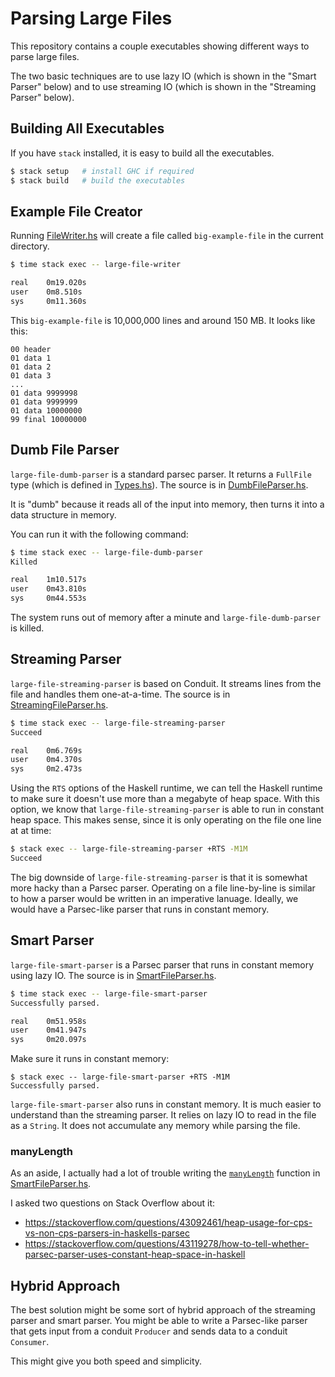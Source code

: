 
Parsing Large Files
====================

This repository contains a couple executables showing different ways to parse
large files.

The two basic techniques are to use lazy IO (which is shown in the "Smart
Parser" below) and to use streaming IO (which is shown in the "Streaming
Parser" below).

## Building All Executables

If you have `stack` installed, it is easy to build all the executables.

```sh
$ stack setup   # install GHC if required
$ stack build   # build the executables
```

## Example File Creator

Running [FileWriter.hs](app/FileWriter.hs) will create a file called
`big-example-file` in the current directory.

```sh
$ time stack exec -- large-file-writer

real    0m19.020s
user    0m8.510s
sys     0m11.360s
```

This `big-example-file` is 10,000,000 lines and around 150 MB.  It looks like
this:

```
00 header
01 data 1
01 data 2
01 data 3
...
01 data 9999998
01 data 9999999
01 data 10000000
99 final 10000000
```

## Dumb File Parser

`large-file-dumb-parser` is a standard parsec parser.  It returns a `FullFile`
type (which is defined in [Types.hs](src/Types.hs)).  The source is in
[DumbFileParser.hs](app/DumbFileParser.hs).

It is "dumb" because it reads all of the input into memory, then turns it into
a data structure in memory.

You can run it with the following command:

```sh
$ time stack exec -- large-file-dumb-parser
Killed

real    1m10.517s
user    0m43.810s
sys     0m44.553s
```

The system runs out of memory after a minute and `large-file-dumb-parser` is
killed.

## Streaming Parser

`large-file-streaming-parser` is based on Conduit.  It streams lines from the
file and handles them one-at-a-time.  The source is in
[StreamingFileParser.hs](app/StreamingFileParser.hs).

```sh
$ time stack exec -- large-file-streaming-parser
Succeed

real    0m6.769s
user    0m4.370s
sys     0m2.473s
```

Using the `RTS` options of the Haskell runtime,  we can tell the Haskell
runtime to make sure it doesn't use more than a megabyte of heap space.  With
this option, we know that `large-file-streaming-parser` is able to run in
constant heap space.  This makes sense, since it is only operating on the file
one line at at time:

```sh
$ stack exec -- large-file-streaming-parser +RTS -M1M
Succeed
```

The big downside of `large-file-streaming-parser` is that it is somewhat more
hacky than a Parsec parser.  Operating on a file line-by-line is similar to how
a parser would be written in an imperative lanuage.  Ideally, we would have a
Parsec-like parser that runs in constant memory.

## Smart Parser

`large-file-smart-parser` is a Parsec parser that runs in constant memory using
lazy IO.  The source is in [SmartFileParser.hs](app/SmartFileParser.hs).

```sh
$ time stack exec -- large-file-smart-parser
Successfully parsed.

real    0m51.958s
user    0m41.947s
sys     0m20.097s
```

Make sure it runs in constant memory:

```
$ stack exec -- large-file-smart-parser +RTS -M1M
Successfully parsed.
```

`large-file-smart-parser` also runs in constant memory.  It is much easier to
understand than the streaming parser.  It relies on lazy IO to read in the file
as a `String`.  It does not accumulate any memory while parsing the file.

### manyLength

As an aside, I actually had a lot of trouble writing the
[`manyLength`](https://github.com/cdepillabout/large-file-parser-ng/blob/abdb4b40b93b62835fc1e547dce9e46ada8c1901/app/SmartFileParser.hs#L26)
function in [SmartFileParser.hs](app/SmartFileParser.hs).

I asked two questions on Stack Overflow about it:

- https://stackoverflow.com/questions/43092461/heap-usage-for-cps-vs-non-cps-parsers-in-haskells-parsec
- https://stackoverflow.com/questions/43119278/how-to-tell-whether-parsec-parser-uses-constant-heap-space-in-haskell

## Hybrid Approach

The best solution might be some sort of hybrid approach of the streaming parser
and smart parser.  You might be able to write a Parsec-like parser that gets
input from a conduit `Producer` and sends data to a conduit `Consumer`.

This might give you both speed and simplicity.
